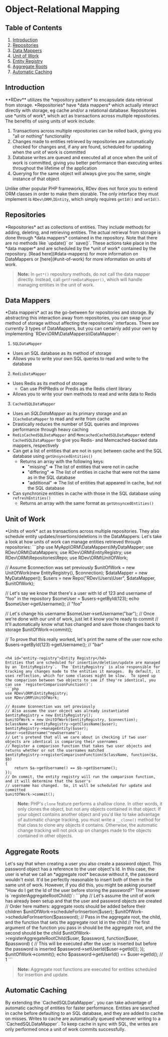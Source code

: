 # Object-Relational Mapping

## Table of Contents
1. [Introduction](#introduction)
2. [Repositories](#repositories)
3. [Data Mappers](#data-mappers)
4. [Unit of Work](#unit-of-work)
  1. [Entity Registry](#entity-registry)
5. [Aggregate Roots](#aggregate-roots)
6. [Automatic Caching](#automatic-caching)

<h2 id="introduction">Introduction</h2>
**RDev** utilizes the *repository pattern* to encapsulate data retrieval from storage.  *Repositories* have *data mappers* which actually interact directly with storage, eg cache and/or a relational database.  Repositories use *units of work*, which act as transactions across multiple repositories.  The benefits of using units of work include:

1. Transactions across multiple repositories can be rolled back, giving you "all or nothing" functionality
2. Changes made to entities retrieved by repositories are automatically checked for changes and, if any are found, scheduled for updating when the unit of work is committed
3. Database writes are queued and executed all at once when the unit of work is committed, giving you better performance than executing writes throughout the lifetime of the application
4. Querying for the same object will always give you the same, single instance of that object

Unlike other popular PHP frameworks, RDev does not force you to extend ORM classes in order to make them storable.  The only interface they must implement is `RDev\ORM\IEntity`, which simply requires `getId()` and `setId()`.

<h2 id="repositories">Repositories</h2>
*Repositories* act as collections of entities.  They include methods for adding, deleting, and retrieving entities.  The actual retrieval from storage is done through *data mappers* contained in the repository.  Note that there are no methods like `update()` or `save()`.  These actions take place in the *data mapper* and are scheduled by the *unit of work* contained by the repository.  [Read here](#data-mappers) for more information on DataMappers or [here](#unit-of-work) for more information on units of work.

> **Note:** In `get*()` repository methods, do not call the data mapper directly.  Instead, call `getFromDataMapper()`, which will handle managing entities in the unit of work.

<h2 id="data-mappers">Data Mappers</h2>
*Data mappers* act as the go-between for repositories and storage.  By abstracting this interaction away from repositories, you can swap your method of storage without affecting the repositories' interfaces.  There are currently 3 types of DataMappers, but you can certainly add your own by implementing `RDev\ORM\DataMappers\IDataMapper`:

1. `SQLDataMapper`
  * Uses an SQL database as its method of storage
  * Allows you to write your own SQL queries to read and write to the database
2. `RedisDataMapper`
  * Uses Redis as its method of storage
    * Can use PHPRedis or Predis as the Redis client library
  * Allows you to write your own methods to read and write data to Redis
3. `CachedSQLDataMapper`
  * Uses an *SQLDataMapper* as its primary storage and an `ICacheDataMapper` to read and write from cache
  * Drastically reduces the number of SQL queries and improves performance through heavy caching
  * `RedisCachedSQLDataMapper` and `MemcachedCachedSQLDataMapper` extend `CachedSQLDataMapper` to give you Redis- and Memcached-backed data mappers, respectively
  * Can get a list of entities that are not in sync between cache and the SQL database using `getUnsyncedEntities()`
    * Returns an array with the following keys:
      * "missing" => The list of entities that were not in cache
      * "differing" => The list of entities in cache that were not the same as in the SQL database
      * "additional" => The list of entities that appeared in cache, but not the SQL database
  * Can synchronize entities in cache with those in the SQL database using `refreshEntities()`
    * Returns an array with the same format as `getUnsyncedEntities()`

<h2 id="unit-of-work">Unit of Work</h2>
*Units of work* act as transactions across multiple repositories.  They also schedule entity updates/insertions/deletions in the DataMappers. Let's take a look at how units of work can manage entities retrieved through repositories:
```php
use MyApp\ORM\DataMappers\MyDataMapper;
use RDev\ORM\DataMappers;
use RDev\ORM\EntityRegistry;
use RDev\ORM\Repositories\Repo;
use RDev\ORM\UnitOfWork;

// Assume $connection was set previously
$unitOfWork = new UnitOfWork(new EntityRegistry(), $connection);
$dataMapper = new MyDataMapper();
$users = new Repo("RDev\\Users\\User", $dataMapper, $unitOfWork);

// Let's say we know that there's a user with Id of 123 and username of "foo" in the repository
$someUser = $users->getById(123);
echo $someUser->getUsername(); // "foo"

// Let's change his username
$someUser->setUsername("bar");
// Once we're done with our unit of work, just let it know you're ready to commit
// It'll automatically know what has changed and save those changes back to storage
$unitOfWork->commit();

// To prove that this really worked, let's print the name of the user now
echo $users->getById(123)->getUsername(); // "bar"
```

<h4 id="entity-registry">Entity Registry</h4>
Entities that are scheduled for insertion/deletion/update are managed by an `EntityRegistry`.  The `EntityRegistry` is also responsible for tracking any changes made to the entities it manages.  By default, it uses reflection, which for some classes might be slow.  To speed up the comparison between two objects to see if they're identical, you can use `registerComparisonFunction()`:
```php
use RDev\ORM\EntityRegistry;
use RDev\ORM\UnitOfWork;

// Assume $connection was set previously
// Also assume the user object was already instantiated
$entityRegistry = new EntityRegistry();
$unitOfWork = new UnitOfWork($entityRegistry, $connection);
$className = $entityRegistry->getClassName($user);
$entityRegistry->manageEntity($user);
$user->setUsername("newUsername");
// Let's pretend that all we care about in checking if two user objects are identical is comparing their usernames
// Register a comparison function that takes two user objects and returns whether or not the usernames matched
$entityRegistry->registerComparisonFunction($className, function($a, $b)
{
    return $a->getUsername() == $b->getUsername();
});
// On commit, the entity registry will run the comparison function, and it will determine that the $user's
// username has changed.  So, it will be scheduled for update and committed
$unitOfWork->commit();
```
> **Note:** PHP's `clone` feature performs a shallow clone.  In other words, it only clones the object, but not any objects contained in that object.  If your object contains another object and you'd like to take advantage of automatic change tracking, you must write a `__clone()` method for that class to clone any objects it contains.  Otherwise, the automatic change tracking will not pick up on changes made to the objects contained in other objects.

<h2 id="aggregate-roots">Aggregate Roots</h2>
Let's say that when creating a user you also create a password object.  This password object has a reference to the user object's Id.  In this case, the user is what we call an *aggregate root* because without it, the password wouldn't exist.  It'd be perfectly reasonable to insert both of them in the same unit of work.  However, if you did this, you might be asking yourself "How do I get the Id of the user before storing the password?"  The answer is `registerAggregateRootChild()`:
```php
// Let's assume the unit of work has already been setup and that the user and password objects are created
// Order here matters: aggregate roots should be added before their children
$unitOfWork->scheduleForInsertion($user);
$unitOfWork->scheduleForInsertion($password);
// Pass in the aggregate root, the child, and the function that sets the aggregate root Id in the child
// The first argument of the function you pass in should be the aggregate root, and the second should be the child
$unitOfWork->registerAggregateRootChild($user, $password, function($user, $password)
{
    // This will be executed after the user is inserted but before the password is inserted
    $password->setUserId($user->getId());
});
$unitOfWork->commit();
echo $password->getUserId() == $user->getId(); // 1
```

> **Note:** Aggregate root functions are executed for entities scheduled for insertion and update.

<h2 id="automatic-caching">Automatic Caching</h2>
By extending the `CachedSQLDataMapper`, you can take advantage of automatic caching of entities for faster performance.  Entities are searched in cache before defaulting to an SQL database, and they are added to cache on misses.  Writes to cache are automatically queued whenever writing to a `CachedSQLDataMapper`.  To keep cache in sync with SQL, the writes are only performed once a unit of work commits successfully.
